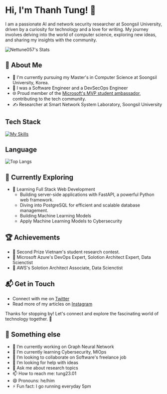 # Hi, I'm Thanh Tung! 👋

I am a passionate AI and network security researcher at Soongsil University, driven by a curiosity for technology and a love for writing. My journey involves delving into the world of computer science, exploring new ideas, and sharing my insights with the community.

![Nettune057's Stats](https://github-readme-stats.vercel.app/api?username=Nettune057&theme=vue-dark&show_icons=true&hide_border=true&count_private=true)

## 🚀 About Me

- 🔭 I'm currently pursuing my Master's in Computer Science at Soongsil University, Korea.
- 📝 I was a Software Engineer and a DevSecOps Engineer
- 🌐 Proud member of the [Microsoft's MVP student ambassador](https://mvp.microsoft.com/), contributing to the tech community.
- ✍️ Researcher at Smart Network System Laboratory, Soongsil University


## Tech Stack
[![My Skills](https://skillicons.dev/icons?i=react,fastapi,rust,mysql,tensorflow,pytorch,linux,kubernetes,openshift,terraform)](https://skillicons.dev)

## Language

![Top Langs](https://github-readme-stats.vercel.app/api/top-langs/?username=Nettune057&langs_count=8)

## 🌱 Currently Exploring

- 🚀 Learning Full Stack Web Development
  - Building server-side applications with FastAPI, a powerful Python web framework.
  - Diving into PostgreSQL for efficient and scalable database management.
  - Building Machine Learning Models
  - Apply Machine Learning Models to Cybersecurity

 ## 🏆 Achievements

- 🌟 Second Prize Vietnam's student research contest.
- 🌟 Microsoft Azure's DevOps Expert, Solotion Architect Expert, Data Scienctist
- 🌟 AWS's Solotion Architect Associate, Data Scienctist


## 📬 Get in Touch

- Connect with me on [Twitter](https://twitter.com/MurphyNewin)
- Read more of my articles on [Instagram]([https://www.instagram.com/tung23.01)

Thanks for stopping by! Let's connect and explore the fascinating world of technology together. 🚀

## 👋 Something else

- 🔭 I’m currently working on Graph Neural Network 
- 🌱 I’m currently learning Cybersecurity, MlOps
- 👯 I’m looking to collaborate on Software's freelance job
- 🤔 I’m looking for help with ideas 
- 💬 Ask me about research topics
- 📫 How to reach me: tung23.01
- 😄 Pronouns: he/him
- ⚡ Fun fact: I go running everyday 5pm

